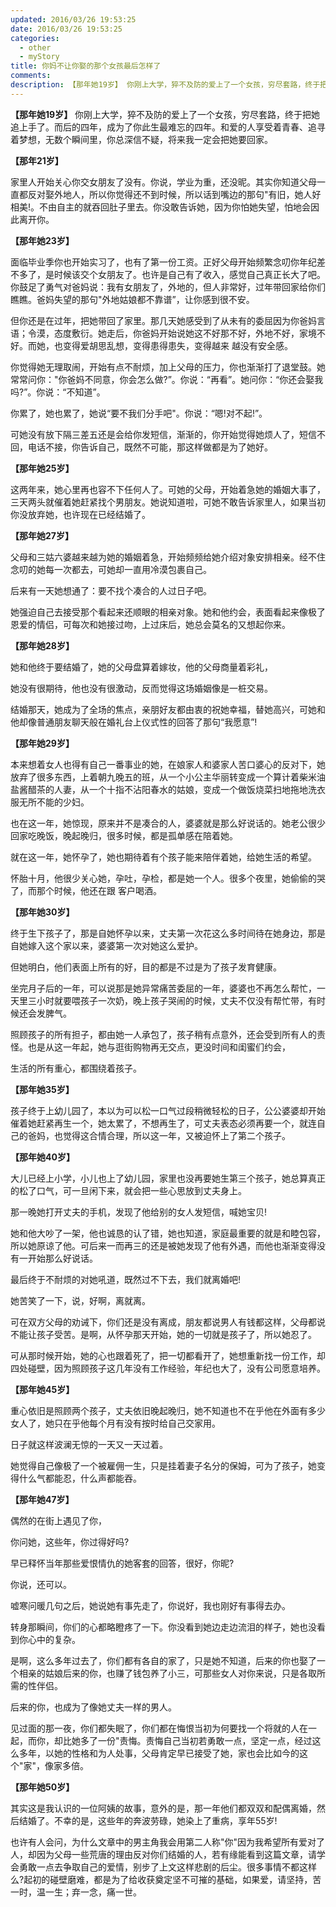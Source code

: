 ```yaml
---
updated: 2016/03/26 19:53:25
date: 2016/03/26 19:53:25
categories: 
  - other
  - myStory
title: 你妈不让你娶的那个女孩最后怎样了
comments: 
description: 【那年她19岁】 你刚上大学，猝不及防的爱上了一个女孩，穷尽套路，终于把她追上手了。而后的四年，成为了你此生最难忘的四年。和爱的人享受着青春、追寻着梦想，无数个瞬间里，你总深信不疑，将来我一定会把她要回家。【那年21岁】家里人开始关心你交女朋友了没有。你说，学业为重，还没昵。其实你知道父母一直都反对娶外地人，所以你觉得还不到时候，所以话到嘴边的那句&quot;有旧，她人好相美!。不由自主的就吞回肚子里去。你没敢告诉她，因为你怕她失望，怕地会因此离开你。
---
```

**【那年她19岁】**
你刚上大学，猝不及防的爱上了一个女孩，穷尽套路，终于把她追上手了。而后的四年，成为了你此生最难忘的四年。和爱的人享受着青春、追寻着梦想，无数个瞬间里，你总深信不疑，将来我一定会把她要回家。

**【那年21岁】**

家里人开始关心你交女朋友了没有。你说，学业为重，还没昵。其实你知道父母一直都反对娶外地人，所以你觉得还不到时候，所以话到嘴边的那句"有旧，她人好相美!。不由自主的就吞回肚子里去。你没敢告诉她，因为你怕她失望，怕地会因此离开你。

**【那年她23岁】**

面临毕业季你也开始实习了，也有了第一份工资。正好父母开始频繁念叨你年纪差不多了，是时候该交个女朋友了。也许是自己有了收入，感觉自己真正长大了吧。你鼓足了勇气对爸妈说：我有女朋友了，外地的，但人非常好，过年带回家给你们瞧瞧。爸妈失望的那句"外地姑娘都不靠谱”，让你感到很不安。

但你还是在过年，把她带回了家里。那几天她感受到了从未有的委屈因为你爸妈言语；令漠，态度敷衍。她走后，你爸妈开始说她这不好那不好，外地不好，家境不好。而她，也变得爱胡思乱想，变得患得患失，变得越来
越没有安全感。

你觉得她无理取闹，开始有点不耐烦，加上父母的压力，你也渐渐打了退堂鼓。她常常问你："你爸妈不同意，你会怎么做?”。你说：“再看”。她问你：“你还会娶我吗?”。你说：“不知道”。

你累了，她也累了，她说“要不我们分手吧"。你说：“嗯!对不起!”。

可她没有放下隔三差五还是会给你发短信，渐渐的，你开始觉得她烦人了，短信不回，电话不接，你告诉自己，既然不可能，那这样做都是为了她好。

**【那年她25岁】**

这两年来，她心里再也容不下任何人了。可她的父母，开始着急她的婚姻大事了，三天两头就催着她赶紧找个男朋友。她说知道啦，可她不敢告诉家里人，如果当初你没放弃她，也许现在已经结婚了。

**【那年她27岁】**

父母和三姑六婆越来越为她的婚姻着急，开始频频给她介绍对象安排相亲。经不住念叨的她每一次都去，可她却一直用冷漠包裹自己。

后来有一天她想通了：要不找个凑合的人过日子吧。

她强迫自己去接受那个看起来还顺眼的相亲对象。她和他约会，表面看起来像极了恩爱的情侣，可每次和她接过吻，上过床后，她总会莫名的又想起你来。

**【那年她28岁】**

她和他终于要结婚了，她的父母盘算着嫁妆，他的父母商量着彩礼，

她没有很期待，他也没有很激动，反而觉得这场婚姻像是一桩交易。

结婚那天，她成为了全场的焦点，亲朋好友都由衷的祝她幸福，替她高兴，可她和他却像普通朋友聊天般在婚礼台上仪式性的回答了那句“我愿意”!

**【那年她29岁】**

本来想着女人也得有自己一番事业的她，在娘家人和婆家人苦口婆心的反对下，她放弃了很多东西，上着朝九晚五的班，从一个小公主华丽转变成一个算计着柴米油盐酱醋茶的人妻，从一个十指不沾阳春水的姑娘，变成一个做饭烧菜扫地拖地洗衣服无所不能的少妇。

也在这一年，她惊现，原来并不是凑合的人，婆婆就是那么好说话的。她老公很少回家吃晚饭，晚起晚归，很多时候，都是孤单感在陪着她。

就在这一年，她怀孕了，她也期待着有个孩子能来陪伴着她，给她生活的希望。

怀胎十月，他很少关心她，孕吐，孕检，都是她一个人。很多个夜里，她偷偷的哭了，而那个时候，他还在跟
客户喝酒。

**【那年她30岁】**

终于生下孩子了，那是自她怀孕以来，丈夫第一次花这么多时间待在她身边，那是自她嫁入这个家以来，婆婆第一次对她这么爱护。

但她明白，他们表面上所有的好，目的都是不过是为了孩子发育健康。

坐完月子后的一年，可以说那是她异常痛苦委屈的一年，婆婆也不再怎么帮忙，一天里三小时就要喂孩子一次奶，晚上孩子哭闹的时候，丈夫不仅没有帮忙带，有时候还会发脾气。

照顾孩子的所有担子，都由她一人承包了，孩子稍有点意外，还会受到所有人的责怪。也是从这一年起，她与逛街购物再无交点，更没时间和闺蜜们约会，

生活的所有重心，都围绕着孩子。

**【那年她35岁】**

孩子终于上幼儿园了，本以为可以松一口气过段稍微轻松的日子，公公婆婆却开始催着她赶紧再生一个，她太累了，不想再生了，可丈夫表态必须再要一个，就连自己的爸妈，也觉得这合情合理，所以这一年，又被迫怀上了第二个孩子。

**【那年她40岁】**

大儿已经上小学，小儿也上了幼儿园，家里也没再要她生第三个孩子，她总算真正的松了口气，可一旦闲下来，就会把一些心思放到丈夫身上。

那一晚她打开丈夫的手机，发现了他给别的女人发短信，喊她宝贝!

她和他大吵了一架，他也诚恳的认了错，她也知道，家庭最重要的就是和睦包容，所以她原谅了他。可后来一而再三的还是被她发现了他有外遇，而他也渐渐变得没有一开始那么好说话。

最后终于不耐烦的对她吼道，既然过不下去，我们就离婚吧!

她苦笑了一下，说，好啊，离就离。

可在双方父母的劝诫下，你们还是没有离成，朋友都说男人有钱都这样，父母都说不能让孩子受苦。是啊，从怀孕那天开始，她的一切就是孩子了，所以她忍了。

可从那时候开始，她的心也跟着死了，把一切都看开了，她想重新找一份工作，却四处碰壁，因为照顾孩子这几年没有工作经验，年纪也大了，没有公司愿意培养。

**【那年她45岁】**

重心依旧是照顾两个孩子，丈夫依旧晚起晚归，她不知道也不在乎他在外面有多少女人了，她只在乎他每个月有没有按时给自己交家用。

日子就这样波澜无惊的一天又一天过着。

她觉得自己像极了一个被雇佣一生，只是挂着妻子名分的保姆，可为了孩子，她变得什么气都能忍，什么声都能吞。

**【那年她47岁】**

偶然的在街上遇见了你，

你问她，这些年，你过得好吗?

早已释怀当年那些爱恨情仇的她客套的回答，很好，你昵?

你说，还可以。

嘘寒问暖几句之后，她说她有事先走了，你说好，我也刚好有事得去办。

转身那瞬间，你们的心都略瞪疼了一下。你没看到她边走边流泪的样子，她也没看到你心中的复杂。

是啊，这么多年过去了，你们都有各自的家了，只是她不知道，后来的你也娶了一个相亲的姑娘后来的你，也赚了钱包养了小三，可那些女人对你来说，只是各取所需的性伴侣。

后来的你，也成为了像她丈夫一样的男人。

见过面的那一夜，你们都失眠了，你们都在悔恨当初为何要找一个将就的人在一起，而你，却比她多了一份"责悔。责悔自己当初若勇敢一点，坚定一点，经过这么多年，以她的性格和为人处事，父母肯定早已接受了她，家也会比如今的这个"家"，像家多倍。

**【那年她50岁】**

其实这是我认识的一位阿姨的故事，意外的是，那一年他们都双双和配偶离婚，然后结婚了。不幸的是，这些年的奔波劳碌，她染上了重病，享年55岁!

也许有人会问，为什么文章中的男主角我会用第二人称"你"因为我希望所有爱对了人，却因为父母一些荒唐的理由反对你们结婚的人，若有缘能看到这篇文章，请学会勇敢一点去争取自己的爱情，别步了上文这样悲剧的后尘。很多事情不都这样么?起初的碰壁磨难，都是为了给收获奠定坚不可摧的基础，如果爱，请坚持，苦一时，温一生；弃一念，痛一世。